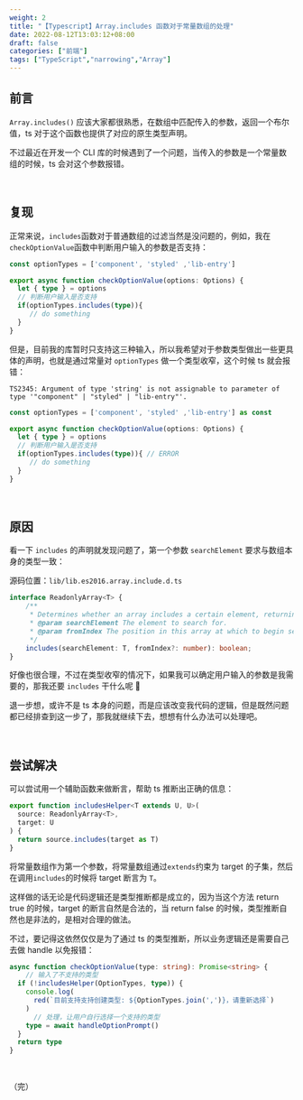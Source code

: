 ```yaml
---
weight: 2
title: "【Typescript】Array.includes 函数对于常量数组的处理"
date: 2022-08-12T13:03:12+08:00
draft: false
categories: ["前端"]
tags: ["TypeScript","narrowing","Array"]
---
```


## 前言

`Array.includes()` 应该大家都很熟悉，在数组中匹配传入的参数，返回一个布尔值，ts 对于这个函数也提供了对应的原生类型声明。

不过最近在开发一个 CLI 库的时候遇到了一个问题，当传入的参数是一个常量数组的时候，ts 会对这个参数报错。

&nbsp;

## 复现

正常来说，`includes`函数对于普通数组的过滤当然是没问题的，例如，我在`checkOptionValue`函数中判断用户输入的参数是否支持：

```typescript
const optionTypes = ['component', 'styled' ,'lib-entry']

export async function checkOptionValue(options: Options) {
  let { type } = options
  // 判断用户输入是否支持
  if(optionTypes.includes(type)){
     // do something
  }
}
```

但是，目前我的库暂时只支持这三种输入，所以我希望对于参数类型做出一些更具体的声明，也就是通过常量对 `optionTypes` 做一个类型收窄，这个时候 ts 就会报错：

`TS2345: Argument of type 'string' is not assignable to parameter of type '"component" | "styled" | "lib-entry"'.`

```typescript {hl_lines=[1,6]}
const optionTypes = ['component', 'styled' ,'lib-entry'] as const

export async function checkOptionValue(options: Options) {
  let { type } = options
  // 判断用户输入是否支持
  if(optionTypes.includes(type)){ // ERROR
     // do something
  }
}
```

&nbsp;

## 原因

看一下 `includes` 的声明就发现问题了，第一个参数 `searchElement` 要求与数组本身的类型一致：

源码位置：`lib/lib.es2016.array.include.d.ts`

```typescript
interface ReadonlyArray<T> {
    /**
     * Determines whether an array includes a certain element, returning true or false as appropriate.
     * @param searchElement The element to search for.
     * @param fromIndex The position in this array at which to begin searching for searchElement.
     */
    includes(searchElement: T, fromIndex?: number): boolean;
}
```

好像也很合理，不过在类型收窄的情况下，如果我可以确定用户输入的参数是我需要的，那我还要 `includes` 干什么呢 :thinking:

退一步想，或许不是 ts 本身的问题，而是应该改变我代码的逻辑，但是既然问题都已经排查到这一步了，那我就继续下去，想想有什么办法可以处理吧。

&nbsp;

## 尝试解决

可以尝试用一个辅助函数来做断言，帮助 ts 推断出正确的信息：

```typescript
export function includesHelper<T extends U, U>(
  source: ReadonlyArray<T>,
  target: U
) {
  return source.includes(target as T)
}

```

将常量数组作为第一个参数，将常量数组通过`extends`约束为 target 的子集，然后在调用`includes`的时候将 target 断言为 `T`。

这样做的话无论是代码逻辑还是类型推断都是成立的，因为当这个方法 return true 的时候，target 的断言自然是合法的，当 return false 的时候，类型推断自然也是非法的，是相对合理的做法。

不过，要记得这依然仅仅是为了通过 ts 的类型推断，所以业务逻辑还是需要自己去做 handle 以免报错：

```typescript
async function checkOptionValue(type: string): Promise<string> {
    // 输入了不支持的类型
  if (!includesHelper(OptionTypes, type)) {
    console.log(
      red(`目前支持支持创建类型: ${OptionTypes.join(',')}，请重新选择`)
    )
      // 处理，让用户自行选择一个支持的类型
    type = await handleOptionPrompt()
  }
  return type
}
```

&nbsp;

（完）





